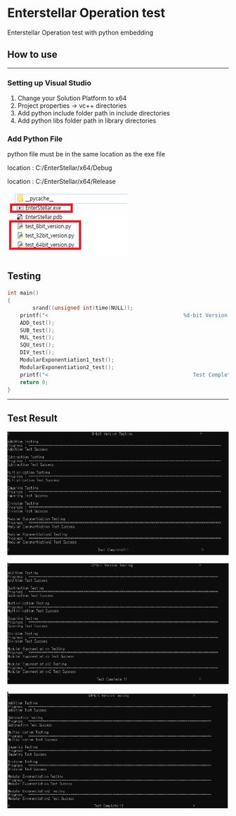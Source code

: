 # Enterstellar Operation test    
Enterstellar Operation test with python embedding    
## How to use

---

### Setting up Visual Studio

1. Change your Solution Platform to x64 
2. Project properties → vc++ directories
3. Add python include folder path in include directories
4. Add python libs folder path in library directories

### Add Python File

python file must be in the same location as the exe file

<Debug mode>

location : C:/EnterStellar/x64/Debug

<Release mode>

location : C:/EnterStellar/x64/Release

![Untitled](./image/Untitled.png)

## Testing

```c
int main()
{
		srand((unsigned int)time(NULL));
    printf("<                                           %d-bit Version Testing                                   >\n\n", WordBitLen);
    ADD_test();
    SUB_test();
    MUL_test();
    SQU_test();
    DIV_test();
    ModularExponentiation1_test();
    ModularExponentiation2_test();
    printf("<                                              Test Complete!!!                                      >\n");
    return 0;
}
```

---

## Test Result

![Untitled](./image/Untitled1.png)

![Untitled](./image/Untitled2.png)

![Untitled](./image/Untitled3.png)